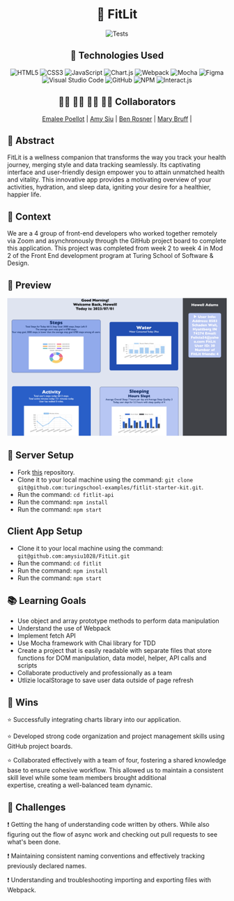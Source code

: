 <div align="center">
  
# 💪 FitLit 
![Tests](https://badgen.net/badge/tests/passing/green?icon=github)


## 💾 Technologies Used
![HTML5](https://img.shields.io/badge/html5-%23E34F26.svg?style=for-the-badge&logo=html5&logoColor=white)
![CSS3](https://img.shields.io/badge/css3-%231572B6.svg?style=for-the-badge&logo=css3&logoColor=white)
![JavaScript](https://img.shields.io/badge/javascript-%23323330.svg?style=for-the-badge&logo=javascript&logoColor=%23F7DF1E)
![Chart.js](https://img.shields.io/badge/chart.js-F5788D.svg?style=for-the-badge&logo=chart.js&logoColor=white)
![Webpack](https://img.shields.io/badge/webpack-%238DD6F9.svg?style=for-the-badge&logo=webpack&logoColor=black)
![Mocha](https://img.shields.io/badge/-mocha-%238D6748?style=for-the-badge&logo=mocha&logoColor=white)
![Figma](https://img.shields.io/badge/figma-%23F24E1E.svg?style=for-the-badge&logo=figma&logoColor=white)
![Visual Studio Code](https://img.shields.io/badge/Visual%20Studio%20Code-0078d7.svg?style=for-the-badge&logo=visual-studio-code&logoColor=white)
![GitHub](https://img.shields.io/badge/github-%23121011.svg?style=for-the-badge&logo=github&logoColor=white)
![NPM](https://img.shields.io/badge/NPM-%23CB3837.svg?style=for-the-badge&logo=npm&logoColor=white)
![Interact.js](https://img.shields.io/badge/Interact%20Js-2599ED?style=for-the-badge&logo=interactjs&logoColor=white)

## 👩‍💻 👩‍💻 👨‍💻 👩‍💻 Collaborators
[Emalee Poellot](https://github.com/em2396)  | 
[Amy Siu](https://github.com/amysiu1028) | 
[Ben Rosner](https://github.com/ben-rosner-williamsburg) | 
[Mary Bruff](https://github.com/MaryBruff)  |  

</div>

## 💭 Abstract

FitLit is a wellness companion that transforms the way you track your health journey, merging style and data tracking seamlessly. Its captivating interface and user-friendly design empower you to attain unmatched health and vitality. This innovative app provides a motivating overview of your activities, hydration, and sleep data, igniting your desire for a healthier, happier life.

## 📝  Context
We are a 4 group of front-end developers who worked together remotely via Zoom and asynchronously through the GitHub project board to complete this application. This project was completed from week 2 to week 4 in Mod 2 of the Front End development program at Turing School of Software & Design. 

## 🎥 Preview 
![Fitlit Screenshot](fitlit_screenshot.png)


## 🔌 Server Setup
- Fork [this](https://frontend.turing.edu/projects/module-2/fitlit-part-one-agile.html) repository. 
- Clone it to your local machine using the command: `git clone git@github.com:turingschool-examples/fitlit-starter-kit.git`.
- Run the command: `cd fitlit-api`
- Run the command: `npm install`
- Run the command: `npm start`

## Client App Setup
- Clone it to your local machine using the command: `git@github.com:amysiu1028/FitLit.git`
- Run the command: `cd fitlit`
- Run the command: `npm install`
- Run the command: `npm start`

## 📚 Learning Goals
- Use object and array prototype methods to perform data manipulation
- Understand the use of Webpack
- Implement fetch API
- Use Mocha framework with Chai library for TDD
- Create a project that is easily readable with separate files that store functions for DOM manipulation, data model, helper, API calls and scripts
- Collaborate productively and professionally as a team
- Utlizie localStorage to save user data outside of page refresh


## 🥇 Wins
⭐ Successfully integrating charts library into our application.
  
⭐ Developed strong code organization and project management skills using GitHub project boards.

⭐ Collaborated effectively with a team of four, fostering a shared knowledge base to ensure cohesive workflow. This allowed us to maintain a consistent skill level while some team members brought additional   
  expertise, creating a well-balanced team dynamic.
	

## 🚧 Challenges
❗ Getting the hang of understanding code written by others. While also figuring out the flow of async work and checking out pull requests to see what's been done.

❗ Maintaining consistent naming conventions and effectively tracking previously declared names.

❗ Understanding and troubleshooting importing and exporting files with Webpack.
